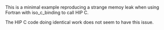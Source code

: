 This is a minimal example reproducing a strange memoy leak when using Fortran with iso_c_binding to call HIP C. 

The HIP C code doing identical work does not seem to have this issue.
